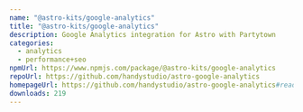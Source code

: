 ```yaml
---
name: "@astro-kits/google-analytics"
title: "@astro-kits/google-analytics"
description: Google Analytics integration for Astro with Partytown
categories:
  - analytics
  - performance+seo
npmUrl: https://www.npmjs.com/package/@astro-kits/google-analytics
repoUrl: https://github.com/handystudio/astro-google-analytics
homepageUrl: https://github.com/handystudio/astro-google-analytics#readme
downloads: 219
---
```

